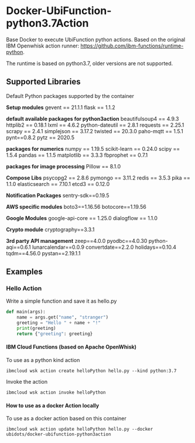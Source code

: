 # Docker-UbiFunction-python3.7Action
Base Docker to execute UbiFunction python actions. Based on the original IBM Openwhisk action runner: https://github.com/ibm-functions/runtime-python.

The runtime is based on python3.7, older versions are not supported.

## Supported Libraries

Default Python packages supported by the container

**Setup modules**
gevent == 21.1.1
flask == 1.1.2

**default available packages for python3action**
beautifulsoup4 == 4.9.3
httplib2 == 0.18.1
lxml == 4.6.2
python-dateutil == 2.8.1
requests == 2.25.1
scrapy == 2.4.1
simplejson == 3.17.2
twisted == 20.3.0
paho-mqtt == 1.5.1
pynt==0.8.2
pytz == 2020.5

**packages for numerics**
numpy == 1.19.5
scikit-learn == 0.24.0
scipy == 1.5.4
pandas == 1.1.5
matplotlib == 3.3.3
fbprophet == 0.7.1

**packages for image processing**
Pillow == 8.1.0

**Compose Libs**
psycopg2 == 2.8.6
pymongo == 3.11.2
redis == 3.5.3
pika == 1.1.0
elasticsearch == 7.10.1
etcd3 == 0.12.0

**Notification Packages**
sentry-sdk==0.19.5

**AWS specific modules**
boto3==1.16.56
botocore==1.19.56

**Google Modules**
google-api-core == 1.25.0
dialogflow == 1.1.0

**Crypto module**
cryptography==3.3.1

**3rd party API management**
zeep==4.0.0
pyodbc==4.0.30
python-aqi==0.6.1
lunarcalendar==0.0.9
convertdate==2.2.0
holidays==0.10.4
tqdm==4.56.0
pystan==2.19.1.1

## Examples

### Hello Action

Write a simple function and save it as hello.py

```py
def main(args):
    name = args.get("name", "stranger")
    greeting = "Hello " + name + "!"
    print(greeting)
    return {"greeting": greeting}
```

#### IBM Cloud Functions (based on Apache OpenWhisk)

To use as a python kind action

```
ibmcloud wsk action create helloPython hello.py --kind python:3.7
```

Invoke the action

```
ibmcloud wsk action invoke helloPython
```

#### How to use as a docker Action locally
To use as a docker action based on this container

```
ibmcloud wsk action update helloPython hello.py --docker ubidots/docker-ubifunction-python3action
```
